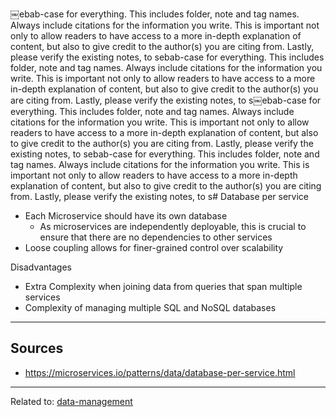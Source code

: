 ￼ebab-case for everything. This includes folder, note and tag names.
 Always include citations for the information you write. This is important not only to allow readers to have access to a more in-depth explanation of content, but also to give credit to the author(s) you are citing from.
 Lastly, please verify the existing notes, to sebab-case for everything. This includes folder, note and tag names.
 Always include citations for the information you write. This is important not only to allow readers to have access to a more in-depth explanation of content, but also to give credit to the author(s) you are citing from.
 Lastly, please verify the existing notes, to s￼ebab-case for everything. This includes folder, note and tag names.
 Always include citations for the information you write. This is important not only to allow readers to have access to a more in-depth explanation of content, but also to give credit to the author(s) you are citing from.
 Lastly, please verify the existing notes, to sebab-case for everything. This includes folder, note and tag names.
 Always include citations for the information you write. This is important not only to allow readers to have access to a more in-depth explanation of content, but also to give credit to the author(s) you are citing from.
 Lastly, please verify the existing notes, to s# Database per service
* Each Microservice should have its own database
	* As microservices are independently deployable, this is crucial to ensure that there are no dependencies to other services
* Loose coupling allows for finer-grained control over scalability

Disadvantages
* Extra Complexity when joining data from queries that span multiple services
* Complexity of managing multiple SQL and NoSQL databases

<hr>

## Sources
* https://microservices.io/patterns/data/database-per-service.html


<hr>

Related to: [data-management](data-management.md)
